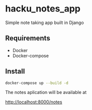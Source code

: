 # hacku_notes_app
Simple note taking app built in Django


## Requirements

- Docker
- Docker-compose

## Install

```bash
docker-compose up --build -d
```

The notes aplication will be available at

[http://localhost:8000/notes](http://localhost:8000/notes)